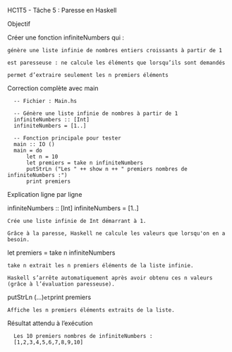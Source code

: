 HC1T5 - Tâche 5 : Paresse en Haskell

 Objectif

Créer une fonction infiniteNumbers qui :

    génère une liste infinie de nombres entiers croissants à partir de 1

    est paresseuse : ne calcule les éléments que lorsqu’ils sont demandés

    permet d’extraire seulement les n premiers éléments

 Correction complète avec main

      -- Fichier : Main.hs
      
      -- Génère une liste infinie de nombres à partir de 1
      infiniteNumbers :: [Int]
      infiniteNumbers = [1..]
      
      -- Fonction principale pour tester
      main :: IO ()
      main = do
          let n = 10
          let premiers = take n infiniteNumbers
          putStrLn ("Les " ++ show n ++ " premiers nombres de infiniteNumbers :")
          print premiers

 Explication ligne par ligne

infiniteNumbers :: [Int]
infiniteNumbers = [1..]

    Crée une liste infinie de Int démarrant à 1.

    Grâce à la paresse, Haskell ne calcule les valeurs que lorsqu'on en a besoin.

let premiers = take n infiniteNumbers

    take n extrait les n premiers éléments de la liste infinie.

    Haskell s’arrête automatiquement après avoir obtenu ces n valeurs (grâce à l’évaluation paresseuse).

putStrLn (...)` et `print premiers

    Affiche les n premiers éléments extraits de la liste.

 Résultat attendu à l’exécution

      Les 10 premiers nombres de infiniteNumbers :
      [1,2,3,4,5,6,7,8,9,10]
